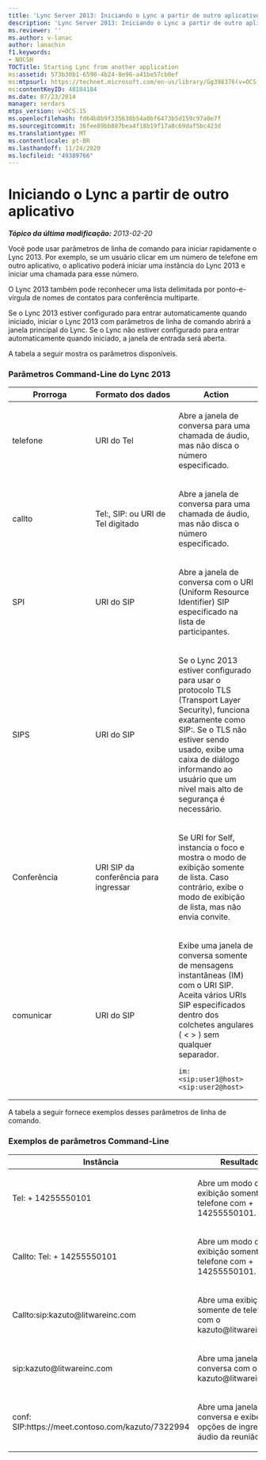 ```yaml
---
title: 'Lync Server 2013: Iniciando o Lync a partir de outro aplicativo'
description: 'Lync Server 2013: Iniciando o Lync a partir de outro aplicativo.'
ms.reviewer: ''
ms.author: v-lanac
author: lanachin
f1.keywords:
- NOCSH
TOCTitle: Starting Lync from another application
ms:assetid: 573b30b1-6590-4b24-8e96-a41be57cb0ef
ms:mtpsurl: https://technet.microsoft.com/en-us/library/Gg398376(v=OCS.15)
ms:contentKeyID: 48184184
ms.date: 07/23/2014
manager: serdars
mtps_version: v=OCS.15
ms.openlocfilehash: fd64b8b9f335638b54a0bf6473b5d159c97a0e7f
ms.sourcegitcommit: 36fee89bb887bea4f18b19f17a8c69daf5bc423d
ms.translationtype: MT
ms.contentlocale: pt-BR
ms.lasthandoff: 11/24/2020
ms.locfileid: "49389766"
---
```

# <a name="starting-lync-from-another-application"></a>Iniciando o Lync a partir de outro aplicativo

<div data-xmlns="http://www.w3.org/1999/xhtml">

<div class="topic" data-xmlns="http://www.w3.org/1999/xhtml" data-msxsl="urn:schemas-microsoft-com:xslt" data-cs="https://msdn.microsoft.com/">

<div data-asp="https://msdn2.microsoft.com/asp">



</div>

<div id="mainSection">

<div id="mainBody">

<span> </span>

_**Tópico da última modificação:** 2013-02-20_

Você pode usar parâmetros de linha de comando para iniciar rapidamente o Lync 2013. Por exemplo, se um usuário clicar em um número de telefone em outro aplicativo, o aplicativo poderá iniciar uma instância do Lync 2013 e iniciar uma chamada para esse número.

O Lync 2013 também pode reconhecer uma lista delimitada por ponto-e-vírgula de nomes de contatos para conferência multiparte.

Se o Lync 2013 estiver configurado para entrar automaticamente quando iniciado, iniciar o Lync 2013 com parâmetros de linha de comando abrirá a janela principal do Lync. Se o Lync não estiver configurado para entrar automaticamente quando iniciado, a janela de entrada será aberta.

A tabela a seguir mostra os parâmetros disponíveis.

### <a name="lync-2013-command-line-parameters"></a>Parâmetros Command-Line do Lync 2013

<table>
<colgroup>
<col style="width: 33%" />
<col style="width: 33%" />
<col style="width: 33%" />
</colgroup>
<thead>
<tr class="header">
<th>Prorroga</th>
<th>Formato dos dados</th>
<th>Action</th>
</tr>
</thead>
<tbody>
<tr class="odd">
<td><p>telefone</p></td>
<td><p>URI do Tel</p></td>
<td><p>Abre a janela de conversa para uma chamada de áudio, mas não disca o número especificado.</p></td>
</tr>
<tr class="even">
<td><p>callto</p></td>
<td><p>Tel:, SIP: ou URI de Tel digitado</p></td>
<td><p>Abre a janela de conversa para uma chamada de áudio, mas não disca o número especificado.</p></td>
</tr>
<tr class="odd">
<td><p>SPI</p></td>
<td><p>URI do SIP</p></td>
<td><p>Abre a janela de conversa com o URI (Uniform Resource Identifier) SIP especificado na lista de participantes.</p></td>
</tr>
<tr class="even">
<td><p>SIPS</p></td>
<td><p>URI do SIP</p></td>
<td><p>Se o Lync 2013 estiver configurado para usar o protocolo TLS (Transport Layer Security), funciona exatamente como SIP:. Se o TLS não estiver sendo usado, exibe uma caixa de diálogo informando ao usuário que um nível mais alto de segurança é necessário.</p></td>
</tr>
<tr class="odd">
<td><p>Conferência</p></td>
<td><p>URI SIP da conferência para ingressar</p></td>
<td><p>Se URI for Self, instancia o foco e mostra o modo de exibição somente de lista. Caso contrário, exibe o modo de exibição de lista, mas não envia convite.</p></td>
</tr>
<tr class="even">
<td><p>comunicar</p></td>
<td><p>URI do SIP</p></td>
<td><p>Exibe uma janela de conversa somente de mensagens instantâneas (IM) com o URI SIP. Aceita vários URIs SIP especificados dentro dos colchetes angulares ( &lt; &gt; ) sem qualquer separador.</p>
<pre><code>im:&lt;sip:user1@host&gt;&lt;sip:user2@host&gt;</code></pre></td>
</tr>
</tbody>
</table>


A tabela a seguir fornece exemplos desses parâmetros de linha de comando.

### <a name="command-line-parameter-examples"></a>Exemplos de parâmetros Command-Line

<table>
<colgroup>
<col style="width: 50%" />
<col style="width: 50%" />
</colgroup>
<thead>
<tr class="header">
<th>Instância</th>
<th>Resultados</th>
</tr>
</thead>
<tbody>
<tr class="odd">
<td><p>Tel: + 14255550101</p></td>
<td><p>Abre um modo de exibição somente telefone com + 14255550101.</p></td>
</tr>
<tr class="even">
<td><p>Callto: Tel: + 14255550101</p></td>
<td><p>Abre um modo de exibição somente telefone com + 14255550101.</p></td>
</tr>
<tr class="odd">
<td><p>Callto:sip:kazuto@litwareinc.com</p></td>
<td><p>Abre uma exibição somente de telefone com o kazuto@litwareinc.com.</p></td>
</tr>
<tr class="even">
<td><p>sip:kazuto@litwareinc.com</p></td>
<td><p>Abre uma janela de conversa com o kazuto@litwareinc.com.</p></td>
</tr>
<tr class="odd">
<td><p>conf: SIP:https://meet.contoso.com/kazuto/7322994</p></td>
<td><p>Abre uma janela de conversa e exibe as opções de ingresso no áudio da reunião.</p></td>
</tr>
</tbody>
</table>


</div>

<span> </span>

</div>

</div>

</div>

